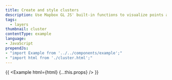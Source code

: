 ```yaml
---
title: Create and style clusters
description: Use Mapbox GL JS' built-in functions to visualize points as clusters.
tags:
  - layers
thumbnail: cluster
contentType: example
language:
- JavaScript
prependJs:
- "import Example from '../../components/example';"
- "import html from './cluster.html';"
---
```


{{ <Example html={html} {...this.props} /> }}
